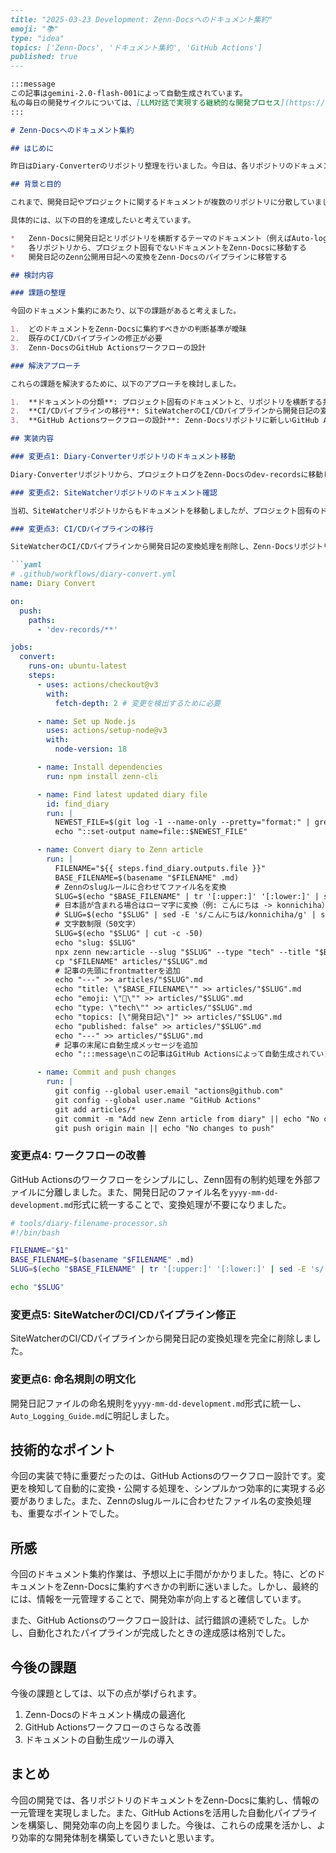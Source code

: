 ```markdown
---
title: "2025-03-23 Development: Zenn-Docsへのドキュメント集約"
emoji: "📚"
type: "idea"
topics: ['Zenn-Docs', 'ドキュメント集約', 'GitHub Actions']
published: true
---

:::message
この記事はgemini-2.0-flash-001によって自動生成されています。
私の毎日の開発サイクルについては、[LLM対話で実現する継続的な開発プロセス](https://zenn.dev/centervil/articles/2025-03-12-development-cycle-introduction)をご覧ください。
:::

# Zenn-Docsへのドキュメント集約

## はじめに

昨日はDiary-Converterのリポジトリ整理を行いました。今日は、各リポジトリのドキュメントをZenn-Docsに集約するという、少し大掛かりなテーマに取り組みます。

## 背景と目的

これまで、開発日記やプロジェクトに関するドキュメントが複数のリポジトリに分散していました。これでは管理が煩雑になり、必要な情報を見つけるのに時間がかかってしまいます。そこで、Zenn-Docsを中心的なドキュメントリポジトリとして、情報を一元管理することにしました。

具体的には、以下の目的を達成したいと考えています。

*   Zenn-Docsに開発日記とリポジトリを横断するテーマのドキュメント（例えばAuto-logging-Guide）を集約する
*   各リポジトリから、プロジェクト固有でないドキュメントをZenn-Docsに移動する
*   開発日記のZenn公開用日記への変換をZenn-Docsのパイプラインに移管する

## 検討内容

### 課題の整理

今回のドキュメント集約にあたり、以下の課題があると考えました。

1.  どのドキュメントをZenn-Docsに集約すべきかの判断基準が曖昧
2.  既存のCI/CDパイプラインの修正が必要
3.  Zenn-DocsのGitHub Actionsワークフローの設計

### 解決アプローチ

これらの課題を解決するために、以下のアプローチを検討しました。

1.  **ドキュメントの分類**: プロジェクト固有のドキュメントと、リポジトリを横断する共通ドキュメントに分類する。共通ドキュメントをZenn-Docsに集約する。
2.  **CI/CDパイプラインの移行**: SiteWatcherのCI/CDパイプラインから開発日記の変換処理を削除し、Zenn-Docsのパイプラインに移行する。
3.  **GitHub Actionsワークフローの設計**: Zenn-Docsリポジトリに新しいGitHub Actionsワークフローを作成し、開発日記の変更を検知して自動的に変換・公開する。

## 実装内容

### 変更点1: Diary-Converterリポジトリのドキュメント移動

Diary-Converterリポジトリから、プロジェクトログをZenn-Docsのdev-recordsに移動しました。また、CI/CD関連のドキュメントもZenn-Docsに移動しました。

### 変更点2: SiteWatcherリポジトリのドキュメント確認

当初、SiteWatcherリポジトリからもドキュメントを移動しましたが、プロジェクト固有のドキュメントだったため、元の場所に戻しました。

### 変更点3: CI/CDパイプラインの移行

SiteWatcherのCI/CDパイプラインから開発日記の変換処理を削除し、Zenn-Docsリポジトリに新しいGitHub Actionsワークフローを作成しました。

```yaml
# .github/workflows/diary-convert.yml
name: Diary Convert

on:
  push:
    paths:
      - 'dev-records/**'

jobs:
  convert:
    runs-on: ubuntu-latest
    steps:
      - uses: actions/checkout@v3
        with:
          fetch-depth: 2 # 変更を検出するために必要

      - name: Set up Node.js
        uses: actions/setup-node@v3
        with:
          node-version: 18

      - name: Install dependencies
        run: npm install zenn-cli

      - name: Find latest updated diary file
        id: find_diary
        run: |
          NEWEST_FILE=$(git log -1 --name-only --pretty="format:" | grep ".md$" | head -n 1)
          echo "::set-output name=file::$NEWEST_FILE"

      - name: Convert diary to Zenn article
        run: |
          FILENAME="${{ steps.find_diary.outputs.file }}"
          BASE_FILENAME=$(basename "$FILENAME" .md)
          # Zennのslugルールに合わせてファイル名を変換
          SLUG=$(echo "$BASE_FILENAME" | tr '[:upper:]' '[:lower:]' | sed -E 's/[^a-z0-9-]+/g' | sed -E 's/^-+//' | sed -E 's/-+$//')
          # 日本語が含まれる場合はローマ字に変換（例: こんにちは -> konnichiha）
          # SLUG=$(echo "$SLUG" | sed -E 's/こんにちは/konnichiha/g' | sed -E 's/こんばんは/konbanha/g' | sed -E 's/おはよう/ohayou/g')
          # 文字数制限（50文字）
          SLUG=$(echo "$SLUG" | cut -c -50)
          echo "slug: $SLUG"
          npx zenn new:article --slug "$SLUG" --type "tech" --title "$BASE_FILENAME"
          cp "$FILENAME" articles/"$SLUG".md
          # 記事の先頭にfrontmatterを追加
          echo "---" >> articles/"$SLUG".md
          echo "title: \"$BASE_FILENAME\"" >> articles/"$SLUG".md
          echo "emoji: \"📝\"" >> articles/"$SLUG".md
          echo "type: \"tech\"" >> articles/"$SLUG".md
          echo "topics: [\"開発日記\"]" >> articles/"$SLUG".md
          echo "published: false" >> articles/"$SLUG".md
          echo "---" >> articles/"$SLUG".md
          # 記事の末尾に自動生成メッセージを追加
          echo ":::message\nこの記事はGitHub Actionsによって自動生成されています。\n:::" >> articles/"$SLUG".md

      - name: Commit and push changes
        run: |
          git config --global user.email "actions@github.com"
          git config --global user.name "GitHub Actions"
          git add articles/*
          git commit -m "Add new Zenn article from diary" || echo "No changes to commit"
          git push origin main || echo "No changes to push"
```

### 変更点4: ワークフローの改善

GitHub Actionsのワークフローをシンプルにし、Zenn固有の制約処理を外部ファイルに分離しました。また、開発日記のファイル名を`yyyy-mm-dd-development.md`形式に統一することで、変換処理が不要になりました。

```bash
# tools/diary-filename-processor.sh
#!/bin/bash

FILENAME="$1"
BASE_FILENAME=$(basename "$FILENAME" .md)
SLUG=$(echo "$BASE_FILENAME" | tr '[:upper:]' '[:lower:]' | sed -E 's/[^a-z0-9-]+/-/g' | sed -E 's/^-+//' | sed -E 's/-+$//' | cut -c -50)

echo "$SLUG"
```

### 変更点5: SiteWatcherのCI/CDパイプライン修正

SiteWatcherのCI/CDパイプラインから開発日記の変換処理を完全に削除しました。

### 変更点6: 命名規則の明文化

開発日記ファイルの命名規則を`yyyy-mm-dd-development.md`形式に統一し、`Auto_Logging_Guide.md`に明記しました。

## 技術的なポイント

今回の実装で特に重要だったのは、GitHub Actionsのワークフロー設計です。変更を検知して自動的に変換・公開する処理を、シンプルかつ効率的に実現する必要がありました。また、Zennのslugルールに合わせたファイル名の変換処理も、重要なポイントでした。

## 所感

今回のドキュメント集約作業は、予想以上に手間がかかりました。特に、どのドキュメントをZenn-Docsに集約すべきかの判断に迷いました。しかし、最終的には、情報を一元管理することで、開発効率が向上すると確信しています。

また、GitHub Actionsのワークフロー設計は、試行錯誤の連続でした。しかし、自動化されたパイプラインが完成したときの達成感は格別でした。

## 今後の課題

今後の課題としては、以下の点が挙げられます。

1.  Zenn-Docsのドキュメント構成の最適化
2.  GitHub Actionsワークフローのさらなる改善
3.  ドキュメントの自動生成ツールの導入

## まとめ

今回の開発では、各リポジトリのドキュメントをZenn-Docsに集約し、情報の一元管理を実現しました。また、GitHub Actionsを活用した自動化パイプラインを構築し、開発効率の向上を図りました。今後は、これらの成果を活かし、より効率的な開発体制を構築していきたいと思います。
```